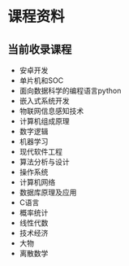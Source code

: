 # 课程资料

## 当前收录课程

- 安卓开发
- 单片机和SOC
- 面向数据科学的编程语言python
- 嵌入式系统开发
- 物联网信息感知技术
- 计算机组成原理
- 数字逻辑
- 机器学习
- 现代软件工程
- 算法分析与设计
- 操作系统
- 计算机网络
- 数据库原理及应用
- C语言
- 概率统计
- 线性代数
- 技术经济
- 大物
- 离散数学